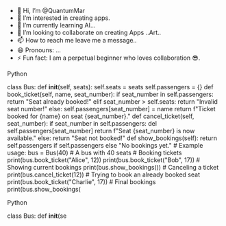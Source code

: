 - 👋 Hi, I’m @QuantumMar
- 👀 I’m interested in creating apps.
- 🌱 I’m currently learning AI...
- 💞️ I’m looking to collaborate on creating Apps ..Art..
- 📫 How to reach me leave me a message..
- 😄 Pronouns: ...
- ⚡ Fun fact: I am a perpetual beginner who loves collaboration 😎.

<!---
QuantumMar/QuantumMar is a ✨ special ✨ repository because its `README.md` (this file) appears on your GitHub profile.
You can click the Preview link to take a look at your changes.
--->


Python

class Bus: def __init__(self, seats): self.seats = seats self.passengers = {} def book_ticket(self, name, seat_number): if seat_number in self.passengers: return "Seat already booked!" elif seat_number > self.seats: return "Invalid seat number!" else: self.passengers[seat_number] = name return f"Ticket booked for {name} on seat {seat_number}." def cancel_ticket(self, seat_number): if seat_number in self.passengers: del self.passengers[seat_number] return f"Seat {seat_number} is now available." else: return "Seat not booked!" def show_bookings(self): return self.passengers if self.passengers else "No bookings yet." # Example usage: bus = Bus(40) # A bus with 40 seats # Booking tickets print(bus.book_ticket("Alice", 12)) print(bus.book_ticket("Bob", 17)) # Showing current bookings print(bus.show_bookings()) # Canceling a ticket print(bus.cancel_ticket(12)) # Trying to book an already booked seat print(bus.book_ticket("Charlie", 17)) # Final bookings print(bus.show_bookings(



Python

class Bus: def __init__(se
